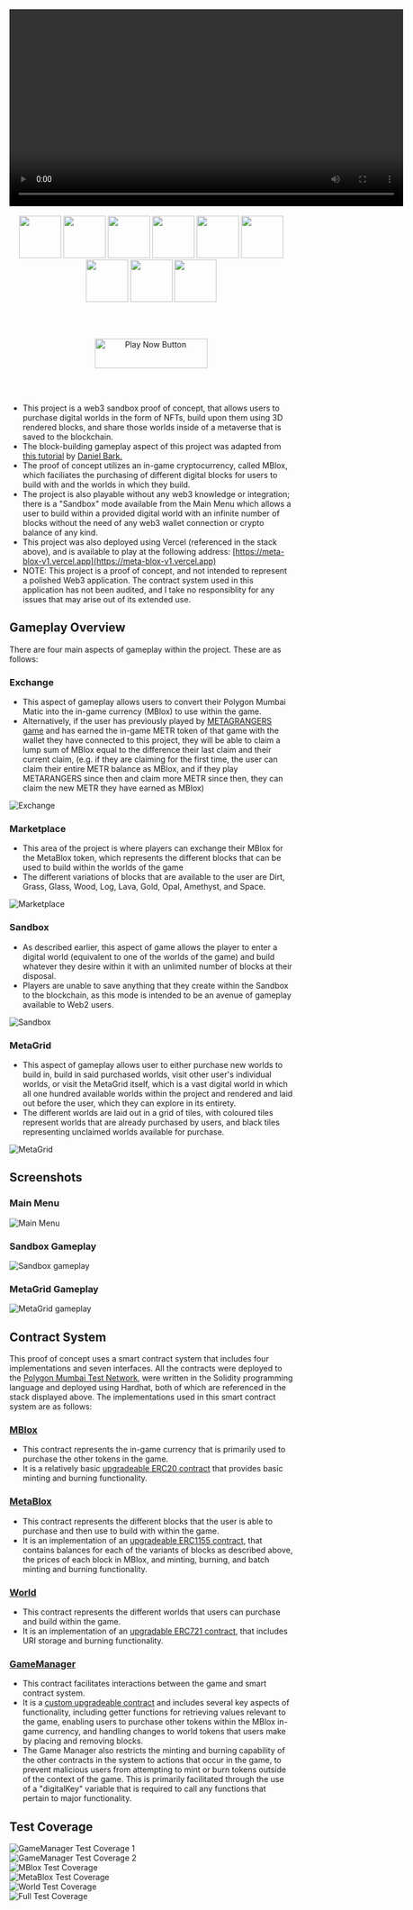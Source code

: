 <div align="center">
  <video src="./readme_content/ingame/menu_recording.mp4" alt="Menu Recording" loop width="700" />
</div>

</br>
<div align="center">
  <a href="https://nextjs.org/"><img src="./readme_content/stacklogos/NextJS.png" width="75" height="75"></a>
  <a href="https://chakra-ui.com/"><img src="./readme_content/stacklogos/ChakraUI.png" width="75" height="75"></a>
  <a href="https://threejs.org/"><img src="./readme_content/stacklogos/ThreeJS.png" width="75" height="75"></a>
  <a href="https://vercel.com/"><img src="./readme_content/stacklogos/Vercel.png" width="75" height="75"></a>
  <a href="https://docs.soliditylang.org/en/v0.8.17/"><img src="./readme_content/stacklogos/Solidity.png" width="75" height="75"></a>
  <a href="https://www.openzeppelin.com/"><img src="./readme_content/stacklogos/OpenZeppelin.png" width="75" height="75"></a>
  <a href="https://hardhat.org/"><img src="./readme_content/stacklogos/Hardhat.png" width="75" height="75"></a>
  <a href="https://polygon.technology/"><img src="./readme_content/stacklogos/Polygon.png" width="75" height="75"></a>
  <a href="https://www.typescriptlang.org/"><img src="./readme_content/stacklogos/Typescript.png" width="75" height="75"></a>
</div>

<br></br>

<div align="center">
  <a href="https://meta-blox-v1.vercel.app"><img src="./readme_content/playnowbutton.png" width="200" height="53" alt="Play Now Button"></a>
</div>

<br></br>

- This project is a web3 sandbox proof of concept, that allows users to purchase digital worlds in the form of NFTs, build upon them using 3D rendered blocks, and share those worlds inside of a metaverse that is saved to the blockchain.
- The block-building gameplay aspect of this project was adapted from [this tutorial](https://www.youtube.com/watch?v=qpOZup_3P_A) by [Daniel Bark.](https://www.youtube.com/channel/UCgUCptbp4T5saC5WXePe1sw)
- The proof of concept utilizes an in-game cryptocurrency, called MBlox, which faciliates the purchasing of different digital blocks for users to build with and the worlds in which they build.
- The project is also playable without any web3 knowledge or integration; there is a "Sandbox" mode available from the Main Menu which allows a user to build within a provided digital world with an infinite number of blocks without the need of any web3 wallet connection or crypto balance of any kind.
- This project was also deployed using Vercel (referenced in the stack above), and is available to play at the following address: [https://meta-blox-v1.vercel.app](https://meta-blox-v1.vercel.app)
- NOTE: This project is a proof of concept, and not intended to represent a polished Web3 application. The contract system used in this application has not been audited, and I take no responsiblity for any issues that may arise out of its extended use.

## Gameplay Overview

There are four main aspects of gameplay within the project. These are as follows:

### Exchange

- This aspect of gameplay allows users to convert their Polygon Mumbai Matic into the in-game currency (MBlox) to use within the game.
- Alternatively, if the user has previously played by [METAGRANGERS game](https://github.com/BGHProjects/MetaRanger_v1) and has earned the in-game METR token of that game with the wallet they have connected to this project, they will be able to claim a lump sum of MBlox equal to the difference their last claim and their current claim, (e.g. if they are claiming for the first time, the user can claim their entire METR balance as MBlox, and if they play METARANGERS since then and claim more METR since then, they can claim the new METR they have earned as MBlox)
<div><img src="./readme_content/ingame/exchange.png" alt="Exchange" /></div>

### Marketplace

- This area of the project is where players can exchange their MBlox for the MetaBlox token, which represents the different blocks that can be used to build within the worlds of the game
- The different variations of blocks that are available to the user are Dirt, Grass, Glass, Wood, Log, Lava, Gold, Opal, Amethyst, and Space.
<div><img src="./readme_content/ingame/marketplace.png" alt="Marketplace" /></div>

### Sandbox

- As described earlier, this aspect of game allows the player to enter a digital world (equivalent to one of the worlds of the game) and build whatever they desire within it with an unlimited number of blocks at their disposal.
- Players are unable to save anything that they create within the Sandbox to the blockchain, as this mode is intended to be an avenue of gameplay available to Web2 users.
<div><img src="./readme_content/ingame/sandbox.png" alt="Sandbox" /></div>

### MetaGrid

- This aspect of gameplay allows user to either purchase new worlds to build in, build in said purchased worlds, visit other user's individual worlds, or visit the MetaGrid itself, which is a vast digital world in which all one hundred available worlds within the project and rendered and laid out before the user, which they can explore in its entirety.
- The different worlds are laid out in a grid of tiles, with coloured tiles represent worlds that are already purchased by users, and black tiles representing unclaimed worlds available for purchase.
<div><img src="./readme_content/ingame/metagrid.png" alt="MetaGrid" /></div>

## Screenshots

### Main Menu

<div><img src="./readme_content/ingame/main_menu.png" alt="Main Menu" /></div>

### Sandbox Gameplay

<div><img src="./readme_content/ingame/sandbox_gameplay.png" alt="Sandbox gameplay" /></div>

### MetaGrid Gameplay

<div><img src="./readme_content/ingame/metagrid_gameplay.png" alt="MetaGrid gameplay" /></div>

## Contract System

This proof of concept uses a smart contract system that includes four implementations and seven interfaces. All the contracts were deployed to the [Polygon Mumbai Test Network](https://mumbai.polygonscan.com/), were written in the Solidity programming language and deployed using Hardhat, both of which are referenced in the stack displayed above. The implementations used in this smart contract system are as follows:

### [MBlox](https://mumbai.polygonscan.com/address/0x8CC4b7E3d689Fb5b12D53492c523707095fD3C13#code)

- This contract represents the in-game currency that is primarily used to purchase the other tokens in the game.
- It is a relatively basic [upgradeable ERC20 contract](https://github.com/OpenZeppelin/openzeppelin-contracts-upgradeable/blob/v4.7.3/contracts/token/ERC20/ERC20Upgradeable.sol) that provides basic minting and burning functionality.

### [MetaBlox](https://mumbai.polygonscan.com/address/0x02cCF93F1Ba99146107328CA64cb641C63615309#code)

- This contract represents the different blocks that the user is able to purchase and then use to build with within the game.
- It is an implementation of an [upgradeable ERC1155 contract](https://github.com/OpenZeppelin/openzeppelin-contracts-upgradeable/blob/master/contracts/token/ERC1155/ERC1155Upgradeable.sol), that contains balances for each of the variants of blocks as described above, the prices of each block in MBlox, and minting, burning, and batch minting and burning functionality.

### [World](https://mumbai.polygonscan.com/address/0x8504058723cc400edb1ab3e60035ef153334f482#code)

- This contract represents the different worlds that users can purchase and build within the game.
- It is an implementation of an [upgradable ERC721 contract](https://github.com/OpenZeppelin/openzeppelin-contracts-upgradeable/blob/master/contracts/token/ERC721/ERC721Upgradeable.sol), that includes URI storage and burning functionality.

### [GameManager](https://mumbai.polygonscan.com/address/0x82869119dDa5ADE65f010541f16fAD3fab362a81#code)

- This contract facilitates interactions between the game and smart contract system.
- It is a [custom upgradeable contract](https://github.com/OpenZeppelin/openzeppelin-contracts-upgradeable) and includes several key aspects of functionality, including getter functions for retrieving values relevant to the game, enabling users to purchase other tokens within the MBlox in-game currency, and handling changes to world tokens that users make by placing and removing blocks.
- The Game Manager also restricts the minting and burning capability of the other contracts in the system to actions that occur in the game, to prevent malicious users from attempting to mint or burn tokens outside of the context of the game. This is primarily facilitated through the use of a "digitalKey" variable that is required to call any functions that pertain to major functionality.

## Test Coverage

<div><img src="./readme_content/test_coverage/game_manager1.PNG" alt="GameManager Test Coverage 1" /></div>
<div><img src="./readme_content/test_coverage/game_manager2.PNG" alt="GameManager Test Coverage 2"/></div>
<div><img src="./readme_content/test_coverage/mblox.PNG" alt="MBlox Test Coverage"/></div>
<div><img src="./readme_content/test_coverage/metablox.PNG" alt="MetaBlox Test Coverage" /></div>
<div><img src="./readme_content/test_coverage/world.PNG" alt="World Test Coverage"/></div>
<div><img src="./readme_content/test_coverage/coverage.PNG" alt="Full Test Coverage" /></div>
